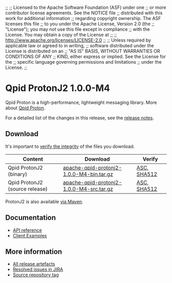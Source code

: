 ;;
;; Licensed to the Apache Software Foundation (ASF) under one
;; or more contributor license agreements.  See the NOTICE file
;; distributed with this work for additional information
;; regarding copyright ownership.  The ASF licenses this file
;; to you under the Apache License, Version 2.0 (the
;; "License"); you may not use this file except in compliance
;; with the License.  You may obtain a copy of the License at
;;
;;   http://www.apache.org/licenses/LICENSE-2.0
;;
;; Unless required by applicable law or agreed to in writing,
;; software distributed under the License is distributed on an
;; "AS IS" BASIS, WITHOUT WARRANTIES OR CONDITIONS OF ANY
;; KIND, either express or implied.  See the License for the
;; specific language governing permissions and limitations
;; under the License.
;;

# Qpid ProtonJ2 1.0.0-M4

Qpid Proton is a high-performance, lightweight messaging library. More
about [Qpid Proton]({{site_url}}/proton/index.html).

For a detailed list of the changes in this release, see the [release
notes](release-notes.html).

## Download

It's important to [verify the
integrity]({{site_url}}/download.html#verify-what-you-download) of
the files you download.

| Content | Download | Verify |
|---------|----------|--------|
| Qpid ProtonJ2 (binary) | [apache-qpid-protonj2-1.0.0-M4-bin.tar.gz](https://archive.apache.org/dist/qpid/protonj2/1.0.0-M4/apache-qpid-protonj2-1.0.0-M4-bin.tar.gz) | [ASC](https://archive.apache.org/dist/qpid/protonj2/1.0.0-M4/apache-qpid-protonj2-1.0.0-M4-bin.tar.gz.asc), [SHA512](https://archive.apache.org/dist/qpid/protonj2/1.0.0-M4/apache-qpid-protonj2-1.0.0-M4-bin.tar.gz.sha512) |
| Qpid ProtonJ2 (source release) | [apache-qpid-protonj2-1.0.0-M4-src.tar.gz](https://archive.apache.org/dist/qpid/protonj2/1.0.0-M4/apache-qpid-protonj2-1.0.0-M4-src.tar.gz) | [ASC](https://archive.apache.org/dist/qpid/protonj2/1.0.0-M4/apache-qpid-protonj2-1.0.0-M4-src.tar.gz.asc), [SHA512](https://archive.apache.org/dist/qpid/protonj2/1.0.0-M4/apache-qpid-protonj2-1.0.0-M4-src.tar.gz.sha512) |

ProtonJ2 is also available [via Maven]({{site_url}}/maven.html).

## Documentation


<div class="two-column" markdown="1">

 - [API reference](api/index.html)
 - [Client Examples](https://github.com/apache/qpid-protonj2/tree/1.0.0-M4/protonj2-client-examples)

</div>


## More information

 - [All release artefacts](https://archive.apache.org/dist/qpid/protonj2/1.0.0-M4)
 - [Resolved issues in JIRA](https://issues.apache.org/jira/issues/?jql=project+%3D+PROTON+AND+fixVersion+%3D+%27protonj2-1.0.0-M4%27+AND+resolution+%3D+%27fixed%27+ORDER+BY+priority+DESC)
 - [Source repository tag](https://gitbox.apache.org/repos/asf?p=qpid-protonj2.git;a=tag;h=1.0.0-M4)

<script type="text/javascript">
  _deferredFunctions.push(function() {
      if ("1.0.0-M4" === "{{current_protonj2_release}}") {
          _modifyCurrentReleaseLinks();
      }
  });
</script>